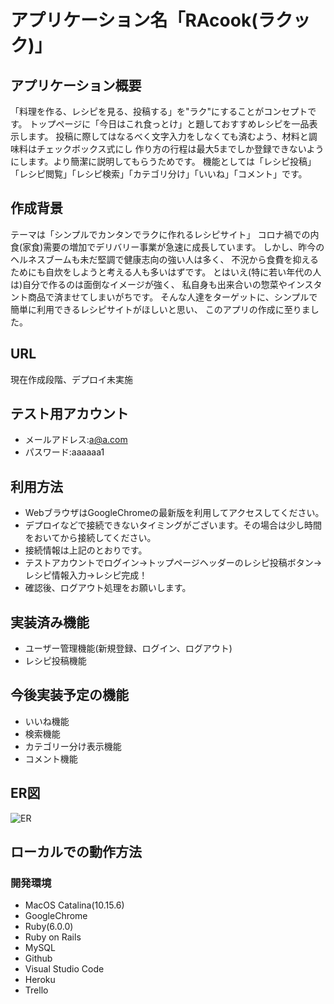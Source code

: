 # アプリケーション名「RAcook(ラクック)」
## アプリケーション概要
「料理を作る、レシピを見る、投稿する」を"ラク"にすることがコンセプトです。
トップページに「今日はこれ食っとけ」と題しておすすめレシピを一品表示します。
投稿に際してはなるべく文字入力をしなくても済むよう、材料と調味料はチェックボックス式にし
作り方の行程は最大5までしか登録できないようにします。より簡潔に説明してもらうためです。
機能としては「レシピ投稿」「レシピ閲覧」「レシピ検索」「カテゴリ分け」「いいね」「コメント」です。
## 作成背景
テーマは「シンプルでカンタンでラクに作れるレシピサイト」
コロナ禍での内食(家食)需要の増加でデリバリー事業が急速に成長しています。
しかし、昨今のヘルネスブームも未だ堅調で健康志向の強い人は多く、
不況から食費を抑えるためにも自炊をしようと考える人も多いはずです。
とはいえ(特に若い年代の人は)自分で作るのは面倒なイメージが強く、
私自身も出来合いの惣菜やインスタント商品で済ませてしまいがちです。
そんな人達をターゲットに、シンプルで簡単に利用できるレシピサイトがほしいと思い、
このアプリの作成に至りました。
## URL
現在作成段階、デプロイ未実施
## テスト用アカウント
- メールアドレス:a@a.com
- パスワード:aaaaaa1
## 利用方法
- WebブラウザはGoogleChromeの最新版を利用してアクセスしてください。
- デプロイなどで接続できないタイミングがございます。その場合は少し時間をおいてから接続してください。
- 接続情報は上記のとおりです。
- テストアカウントでログイン→トップページヘッダーのレシピ投稿ボタン→レシピ情報入力→レシピ完成！
- 確認後、ログアウト処理をお願いします。
## 実装済み機能
- ユーザー管理機能(新規登録、ログイン、ログアウト)
- レシピ投稿機能
## 今後実装予定の機能
- いいね機能
- 検索機能
- カテゴリー分け表示機能
- コメント機能
## ER図
![ER](https://user-images.githubusercontent.com/74100398/110233192-b335bd00-7f65-11eb-8f13-297f5d8bb3d4.png)
## ローカルでの動作方法
### 開発環境
- MacOS Catalina(10.15.6)
- GoogleChrome
- Ruby(6.0.0)
- Ruby on Rails
- MySQL
- Github
- Visual Studio Code
- Heroku
- Trello
